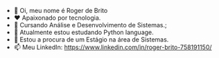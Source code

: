 - 👋 Oi, meu nome é Roger de Brito 
- ❤️ Apaixonado por tecnologia.
- 🎩 Cursando Análise e Desenvolvimento de Sistemas.;
- 🌱 Atualmente estou estudando Python language.
- 💞️ Estou a procura de um Estágio na área de Sistemas.
- 📫 Meu LinkedIn: https://www.linkedin.com/in/roger-brito-758191150/
